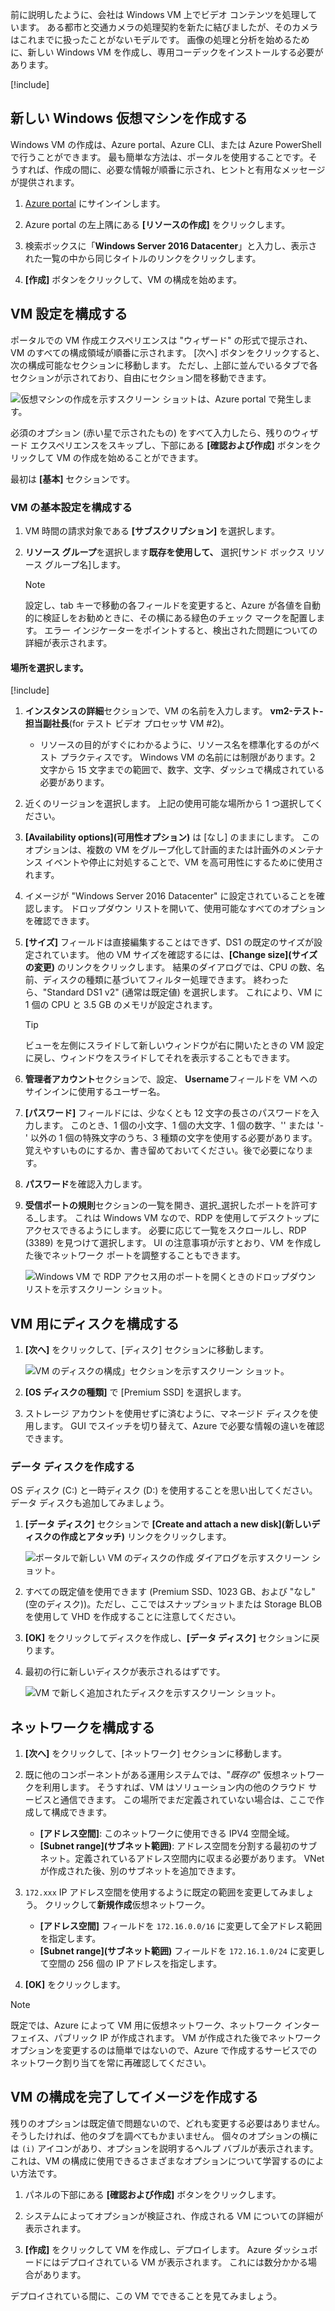 前に説明したように、会社は Windows VM 上でビデオ コンテンツを処理しています。 ある都市と交通カメラの処理契約を新たに結びましたが、そのカメラはこれまでに扱ったことがないモデルです。 画像の処理と分析を始めるために、新しい Windows VM を作成し、専用コーデックをインストールする必要があります。

<!-- Activate the sandbox -->
[!include[](../../../includes/azure-sandbox-activate.md)]

## <a name="create-a-new-windows-virtual-machine"></a>新しい Windows 仮想マシンを作成する

Windows VM の作成は、Azure portal、Azure CLI、または Azure PowerShell で行うことができます。 最も簡単な方法は、ポータルを使用することです。そうすれば、作成の間に、必要な情報が順番に示され、ヒントと有用なメッセージが提供されます。

1. [Azure portal](https://portal.azure.com?azure-portal=true) にサインインします。

1. Azure portal の左上隅にある **[リソースの作成]** をクリックします。

1. 検索ボックスに「**Windows Server 2016 Datacenter**」と入力し、表示された一覧の中から同じタイトルのリンクをクリックします。

1. **[作成]** ボタンをクリックして、VM の構成を始めます。

## <a name="configure-the-vm-settings"></a>VM 設定を構成する

ポータルでの VM 作成エクスペリエンスは "ウィザード" の形式で提示され、VM のすべての構成領域が順番に示されます。 [次へ] ボタンをクリックすると、次の構成可能なセクションに移動します。 ただし、上部に並んでいるタブで各セクションが示されており、自由にセクション間を移動できます。

![仮想マシンの作成を示すスクリーン ショットは、Azure portal で発生します。](../media/3-azure-portal-create-vm.png)

必須のオプション (赤い星で示されたもの) をすべて入力したら、残りのウィザード エクスペリエンスをスキップし、下部にある **[確認および作成]** ボタンをクリックして VM の作成を始めることができます。

最初は **[基本]** セクションです。

### <a name="configure-basic-vm-settings"></a>VM の基本設定を構成する

1. VM 時間の請求対象である **[サブスクリプション]** を選択します。

1. **リソース グループ**を選択します**既存を使用して、** 選択<rgn>[サンド ボックス リソース グループ名]</rgn>します。

    > [!NOTE]  
    > 設定し、tab キーで移動の各フィールドを変更すると、Azure が各値を自動的に検証しをお勧めときに、その横にある緑色のチェック マークを配置します。 エラー インジケーターをポイントすると、検出された問題についての詳細が表示されます。
    
#### <a name="select-a-location"></a>場所を選択します。

<!-- Resource selection -->
[!include[](../../../includes/azure-sandbox-regions-first-mention-note.md)]

1. **インスタンスの詳細**セクションで、VM の名前を入力します。 **vm2-テスト-担当副社長**(for テスト ビデオ プロセッサ VM #2)。
    - リソースの目的がすぐにわかるように、リソース名を標準化するのがベスト プラクティスです。 Windows VM の名前には制限があります。2 文字から 15 文字までの範囲で、数字、文字、ダッシュで構成されている必要があります。

1. 近くのリージョンを選択します。 上記の使用可能な場所から 1 つ選択してください。

1. **[Availability options]\(可用性オプション\)** は [なし] のままにします。 このオプションは、複数の VM をグループ化して計画的または計画外のメンテナンス イベントや停止に対処することで、VM を高可用性にするために使用されます。

1. イメージが "Windows Server 2016 Datacenter" に設定されていることを確認します。 ドロップダウン リストを開いて、使用可能なすべてのオプションを確認できます。

1. **[サイズ]** フィールドは直接編集することはできず、DS1 の既定のサイズが設定されています。 他の VM サイズを確認するには、**[Change size]\(サイズの変更\)** のリンクをクリックします。 結果のダイアログでは、CPU の数、名前、ディスクの種類に基づいてフィルター処理できます。 終わったら、"Standard DS1 v2" (通常は既定値) を選択します。 これにより、VM に 1 個の CPU と 3.5 GB のメモリが設定されます。

    > [!TIP]
    > ビューを左側にスライドして新しいウィンドウが右に開いたときの VM 設定に戻し、ウィンドウをスライドしてそれを表示することもできます。

1. **管理者アカウント**セクションで、設定、 **Username**フィールドを VM へのサインインに使用するユーザー名。

1. **[パスワード]** フィールドには、少なくとも 12 文字の長さのパスワードを入力します。 このとき、1 個の小文字、1 個の大文字、1 個の数字、'\' または '-' 以外の 1 個の特殊文字のうち、3 種類の文字を使用する必要があります。 覚えやすいものにするか、書き留めておいてください。後で必要になります。

1. **パスワード**を確認入力します。

1. **受信ポートの規則**セクションの一覧を開き、選択_選択したポートを許可する_します。 これは Windows VM なので、RDP を使用してデスクトップにアクセスできるようにします。 必要に応じて一覧をスクロールし、RDP (3389) を見つけて選択します。 UI の注意事項が示すとおり、VM を作成した後でネットワーク ポートを調整することもできます。

    ![Windows VM で RDP アクセス用のポートを開くときのドロップダウン リストを示すスクリーン ショット。](../media/3-open-ports.png)

## <a name="configure-disks-for-the-vm"></a>VM 用にディスクを構成する

1. **[次へ]** をクリックして、[ディスク] セクションに移動します。

    ![VM のディスクの構成」セクションを示すスクリーン ショット。](../media/3-configure-disks.png)

1. **[OS ディスクの種類]** で [Premium SSD] を選択します。

1. ストレージ アカウントを使用せずに済むように、マネージド ディスクを使用します。 GUI でスイッチを切り替えて、Azure で必要な情報の違いを確認できます。

### <a name="create-a-data-disk"></a>データ ディスクを作成する

OS ディスク (C:) と一時ディスク (D:) を使用することを思い出してください。 データ ディスクも追加してみましょう。

1. **[データ ディスク]** セクションで **[Create and attach a new disk]\(新しいディスクの作成とアタッチ\)** リンクをクリックします。

    ![ポータルで新しい VM のディスクの作成 ダイアログを示すスクリーン ショット。](../media/3-add-data-disk.png)

1. すべての既定値を使用できます (Premium SSD、1023 GB、および "なし" (空のディスク))。ただし、ここではスナップショットまたは Storage BLOB を使用して VHD を作成することに注意してください。

1. **[OK]** をクリックしてディスクを作成し、**[データ ディスク]** セクションに戻ります。

1. 最初の行に新しいディスクが表示されるはずです。

    ![VM で新しく追加されたディスクを示すスクリーン ショット。](../media/3-new-disk.png)

## <a name="configure-the-network"></a>ネットワークを構成する

1. **[次へ]** をクリックして、[ネットワーク] セクションに移動します。

1. 既に他のコンポーネントがある運用システムでは、"_既存の_" 仮想ネットワークを利用します。 そうすれば、VM はソリューション内の他のクラウド サービスと通信できます。 この場所でまだ定義されていない場合は、ここで作成して構成できます。
    - **[アドレス空間]**: このネットワークに使用できる IPV4 空間全域。
    - **[Subnet range]\(サブネット範囲\)**: アドレス空間を分割する最初のサブネット。定義されているアドレス空間内に収まる必要があります。 VNet が作成された後、別のサブネットを追加できます。

1. `172.xxx` IP アドレス空間を使用するように既定の範囲を変更してみましょう。 クリックして**新規作成**仮想ネットワーク。
    - **[アドレス空間]** フィールドを `172.16.0.0/16` に変更して全アドレス範囲を指定します。
    - **[Subnet range]\(サブネット範囲\)** フィールドを `172.16.1.0/24` に変更して空間の 256 個の IP アドレスを指定します。

1. **[OK]** をクリックします。

> [!NOTE]
> 既定では、Azure によって VM 用に仮想ネットワーク、ネットワーク インターフェイス、パブリック IP が作成されます。 VM が作成された後でネットワーク オプションを変更するのは簡単ではないので、Azure で作成するサービスでのネットワーク割り当てを常に再確認してください。

## <a name="finish-configuring-the-vm-and-create-the-image"></a>VM の構成を完了してイメージを作成する

残りのオプションは既定値で問題ないので、どれも変更する必要はありません。 そうしたければ、他のタブを調べてもかまいません。 個々のオプションの横には `(i)` アイコンがあり、オプションを説明するヘルプ バブルが表示されます。 これは、VM の構成に使用できるさまざまなオプションについて学習するのによい方法です。

1. パネルの下部にある **[確認および作成]** ボタンをクリックします。

1. システムによってオプションが検証され、作成される VM についての詳細が表示されます。

1. **[作成]** をクリックして VM を作成し、デプロイします。 Azure ダッシュボードにはデプロイされている VM が表示されます。 これには数分かかる場合があります。

デプロイされている間に、この VM でできることを見てみましょう。